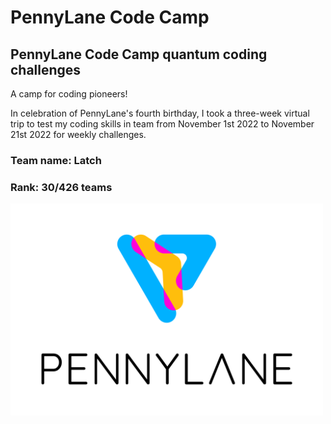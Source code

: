 # PennyLane Code Camp

## PennyLane Code Camp quantum coding challenges

A camp for coding pioneers!

In celebration of PennyLane's fourth birthday, I took a three-week virtual trip to test my coding skills in team from November 1st 2022 to November 21st 2022 for weekly challenges.

### Team name: Latch

### Rank: 30/426 teams

<img src="pennylane_stacked.png" alt="drawing" width="500"/>
